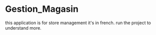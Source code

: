 # Gestion_Magasin
this application is for store management it's in french.
run the project to understand more. 
